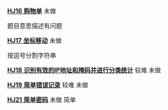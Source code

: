 [**HJ16** **购物单**](https://www.nowcoder.com/practice/f9c6f980eeec43ef85be20755ddbeaf4?tpId=37&tqId=21239&rp=1&ru=/ta/huawei&qru=/ta/huawei&difficulty=&judgeStatus=&tags=/question-ranking) 未做

题目意思描述有问题

[**HJ17** **坐标移动**](https://www.nowcoder.com/practice/119bcca3befb405fbe58abe9c532eb29?tpId=37&tqId=21240&rp=1&ru=/ta/huawei&qru=/ta/huawei&difficulty=&judgeStatus=&tags=/question-ranking) 未做

按逗号分割字符串

[**HJ18** **识别有效的IP地址和掩码并进行分类统计**](https://www.nowcoder.com/practice/de538edd6f7e4bc3a5689723a7435682?tpId=37&tqId=21241&rp=1&ru=/ta/huawei&qru=/ta/huawei&difficulty=&judgeStatus=&tags=/question-ranking) 较难 未做

[**HJ19** **简单错误记录**](https://www.nowcoder.com/practice/2baa6aba39214d6ea91a2e03dff3fbeb?tpId=37&tqId=21242&rp=1&ru=/ta/huawei&qru=/ta/huawei&difficulty=&judgeStatus=&tags=/question-ranking) 较难 未做

[**HJ21** **简单密码**](https://www.nowcoder.com/practice/7960b5038a2142a18e27e4c733855dac?tpId=37&tqId=21244&rp=1&ru=/ta/huawei&qru=/ta/huawei&difficulty=&judgeStatus=&tags=/question-ranking) 未做 简单



 

